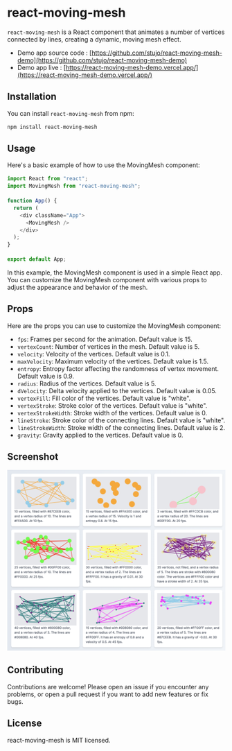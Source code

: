 # react-moving-mesh

`react-moving-mesh` is a React component that animates a number of vertices connected by lines, creating a dynamic, moving mesh effect.

- Demo app source code : [https://github.com/stujo/react-moving-mesh-demo](https://github.com/stujo/react-moving-mesh-demo)
- Demo app live : [https://react-moving-mesh-demo.vercel.app/](https://react-moving-mesh-demo.vercel.app/)

## Installation

You can install `react-moving-mesh` from npm:

```bash
npm install react-moving-mesh
```

## Usage

Here's a basic example of how to use the MovingMesh component:

```javascript
import React from "react";
import MovingMesh from "react-moving-mesh";

function App() {
  return (
    <div className="App">
      <MovingMesh />
    </div>
  );
}

export default App;
```

In this example, the MovingMesh component is used in a simple React app. You can customize the MovingMesh component with various props to adjust the appearance and behavior of the mesh.

## Props

Here are the props you can use to customize the MovingMesh component:

- `fps`: Frames per second for the animation. Default value is 15.
- `vertexCount`: Number of vertices in the mesh. Default value is 5.
- `velocity`: Velocity of the vertices. Default value is 0.1.
- `maxVelocity`: Maximum velocity of the vertices. Default value is 1.5.
- `entropy`: Entropy factor affecting the randomness of vertex movement. Default value is 0.9.
- `radius`: Radius of the vertices. Default value is 5.
- `dVelocity`: Delta velocity applied to the vertices. Default value is 0.05.
- `vertexFill`: Fill color of the vertices. Default value is "white".
- `vertexStroke`: Stroke color of the vertices. Default value is "white".
- `vertexStrokeWidth`: Stroke width of the vertices. Default value is 0.
- `lineStroke`: Stroke color of the connecting lines. Default value is "white".
- `lineStrokeWidth`: Stroke width of the connecting lines. Default value is 2.
- `gravity`: Gravity applied to the vertices. Default value is 0.

## Screenshot

![Screenshot](./docs/screenshot.png)

## Contributing

Contributions are welcome! Please open an issue if you encounter any problems, or open a pull request if you want to add new features or fix bugs.

## License

react-moving-mesh is MIT licensed.
